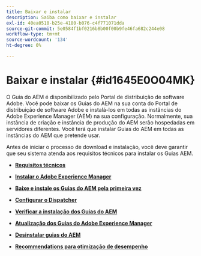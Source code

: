 ```yaml
---
title: Baixar e instalar
description: Saiba como baixar e instalar
exl-id: 40ea0510-b25e-4180-b076-c4f771071dda
source-git-commit: 5e0584f1bf0216b8b00f00b9fe46fa682c244e08
workflow-type: tm+mt
source-wordcount: '134'
ht-degree: 0%

---
```


# Baixar e instalar {#id1645E0O04MK}

O Guia do AEM é disponibilizado pelo Portal de distribuição de software Adobe. Você pode baixar os Guias do AEM na sua conta do Portal de distribuição de software Adobe e instalá-los em todas as instâncias do Adobe Experience Manager \(AEM\) na sua configuração. Normalmente, sua instância de criação e instância de produção do AEM serão hospedadas em servidores diferentes. Você terá que instalar Guias do AEM em todas as instâncias do AEM que pretende usar.

Antes de iniciar o processo de download e instalação, você deve garantir que seu sistema atenda aos requisitos técnicos para instalar os Guias AEM.

- **[Requisitos técnicos](download-install-technical-requirements.md)**

- **[Instalar o Adobe Experience Manager](download-install-aem.md)**

- **[Baixe e instale os Guias do AEM pela primeira vez](download-install-aemg-first-time.md)**

- **[Configurar o Dispatcher](download-install-configure-dispatcher.md)**

- **[Verificar a instalação dos Guias do AEM](download-install-verify-aemg-installation.md)**

- **[Atualização dos Guias do Adobe Experience Manager](upgrade-xml-documentation.md)**

- **[Desinstalar guias do AEM](download-install-unistall-aemg.md)**

- **[Recommendations para otimização de desempenho](download-install-recommend-perf-optimiz.md)**
